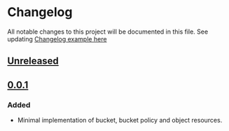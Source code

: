 # Changelog

All notable changes to this project will be documented in this file.
See updating [Changelog example here](https://keepachangelog.com/en/1.0.0/)

## [Unreleased]

## [0.0.1]

### Added

- Minimal implementation of bucket, bucket policy and object resources.

[Unreleased]: https://github.com/UpCloudLtd/terraform-provider-upcloud/compare/v0.0.1...HEAD
[0.0.1]: https://github.com/UpCloudLtd/terraform-provider-upcloud/releases/tag/v0.0.1
